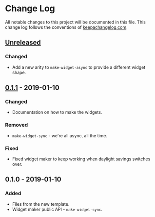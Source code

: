 # Change Log
All notable changes to this project will be documented in this file. This change log follows the conventions of [keepachangelog.com](http://keepachangelog.com/).

## [Unreleased]
### Changed
- Add a new arity to `make-widget-async` to provide a different widget shape.

## [0.1.1] - 2019-01-10
### Changed
- Documentation on how to make the widgets.

### Removed
- `make-widget-sync` - we're all async, all the time.

### Fixed
- Fixed widget maker to keep working when daylight savings switches over.

## 0.1.0 - 2019-01-10
### Added
- Files from the new template.
- Widget maker public API - `make-widget-sync`.

[Unreleased]: https://github.com/your-name/hw/compare/0.1.1...HEAD
[0.1.1]: https://github.com/your-name/hw/compare/0.1.0...0.1.1
